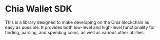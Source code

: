 # Chia Wallet SDK

This is a library designed to make developing on the Chia blockchain as easy as possible. It provides both low-level and high-level functionality for finding, parsing, and spending coins, as well as various other utilities.
